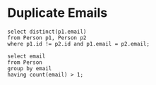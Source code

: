 # Duplicate Emails

```
select distinct(p1.email)
from Person p1, Person p2
where p1.id != p2.id and p1.email = p2.email;
```

```
select email
from Person
group by email
having count(email) > 1;
```
